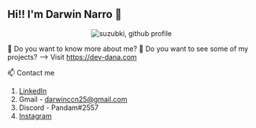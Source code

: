 ## Hi!! I'm Darwin Narro 👋

<p align="center">
  <img src="https://user-images.githubusercontent.com/82281869/225431822-c98f8584-3caf-42ab-8081-482a6ebbcd1b.jpeg" alt="suzubki, github profile" />
</p>

💬 Do you want to know more about me?
💬 Do you want to see some of my projects?
--> Visit https://dev-dana.com
 
 
📫 Contact me
1. [LinkedIn](https://www.linkedin.com/in/darwin-narro/)
2. Gmail - darwinccn25@gmail.com
3. Discord - Pandam#2557
4. [Instagram](https://www.instagram.com/da_narro/)

<!--
**suzubki/suzubki** is a ✨ _special_ ✨ repository because its `README.md` (this file) appears on your GitHub profile.

Here are some ideas to get you started:

- 🔭 I’m currently working on ...
- 🌱 I’m currently learning ...
- 👯 I’m looking to collaborate on ...
- 🤔 I’m looking for help with ...
- 💬 Ask me about ...
- 📫 How to reach me: ...
- 😄 Pronouns: ...
- ⚡ Fun fact: ...
-->
